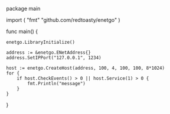 package main

import (
	"fmt"
	"github.com/redtoasty/enetgo"
)

func main() {

	enetgo.LibraryInitialize()

	address := &enetgo.ENetAddress{}
	address.SetIPPort("127.0.0.1", 1234)

	host := enetgo.CreateHost(address, 100, 4, 100, 100, 8*1024)
	for {
		if host.CheckEvents() > 0 || host.Service(1) > 0 {
			fmt.Println("message")
		}
	}
}
